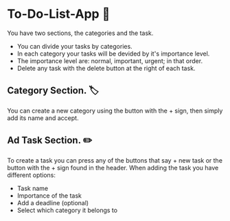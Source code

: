 # To-Do-List-App 📝
You have two sections, the categories and the task.
- You can divide your tasks by categories.
- In each category your tasks will be devided by it's importance level.
- The importance level are: normal, important, urgent; in that order.
- Delete any task with the delete button at the right of each task.
## Category Section. 🏷️
You can create a new category using the button with the + sign, then simply add its name and accept.
## Ad Task Section. ✏️
To create a task you can press any of the buttons that say + new task or the button with the + sign found in the header.
When adding the task you have different options:
- Task name 
- Importance of the task
- Add a deadline (optional)
- Select which category it belongs to
